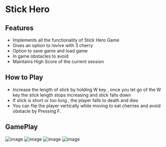 # Stick Hero

## Features
* Implements all the functionality of Stick Hero Game
* Gives an option to revive with 3 cherry
* Option to save game and load game
* In game obstacles to avoid
* Maintains High Score of the current session

## How to Play
* Increase the length of stick by holding W key , once you let go of the W key the stick length stops increasing and stick falls down
* If stick is short or too long , the player falls to death and dies
* You can flip the player vertically while moving to eat cherries and avoid obstacle by Pressing F.

## GamePlay

![image](https://github.com/Dev383/Stick_Hero/assets/97114114/95215514-1cfe-49ad-b206-5b0ef9390294)
![image](https://github.com/Dev383/Stick_Hero/assets/97114114/4cc0e257-9ca5-4a41-911c-ef80289f27b6)
![image](https://github.com/Dev383/Stick_Hero/assets/97114114/d4b66d4d-a591-40f3-9c7b-012f4e0bc7bf)
![image](https://github.com/Dev383/Stick_Hero/assets/97114114/670cab93-2574-421e-ac11-764d614a723b)


